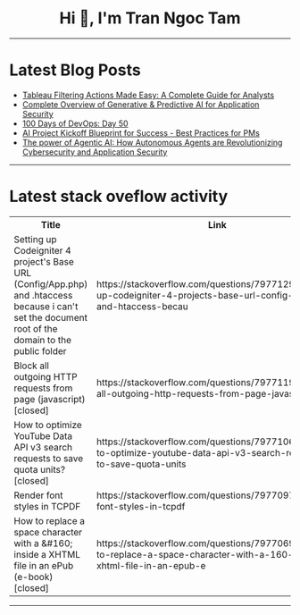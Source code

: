 <h1 align="center">Hi 👋, I'm Tran Ngoc Tam</h1>

---

# Latest Blog Posts 
<!-- BLOG-POST-LIST:START -->
- [Tableau Filtering Actions Made Easy: A Complete Guide for Analysts](https://dev.to/dipti_moryani_185c244d578/tableau-filtering-actions-made-easy-a-complete-guide-for-analysts-4oik)
- [Complete Overview of Generative &amp; Predictive AI for Application Security](https://dev.to/lynxfelony1/complete-overview-of-generative-predictive-ai-for-application-security-2i1c)
- [100 Days of DevOps: Day 50](https://dev.to/wycliffealphus/100-days-of-devops-day-50-3dpk)
- [AI Project Kickoff Blueprint for Success - Best Practices for PMs](https://dev.to/sahil_aggarwal/ai-project-kickoff-blueprint-for-success-best-practices-for-pms-29ng)
- [The power of Agentic AI: How Autonomous Agents are Revolutionizing Cybersecurity and Application Security](https://dev.to/rollbrace0/the-power-of-agentic-ai-how-autonomous-agents-are-revolutionizing-cybersecurity-and-application-iig)
<!-- BLOG-POST-LIST:END -->

---

# Latest stack oveflow activity
<table>
  <tr><th>Title</th><th>Link</th></tr>
  <!-- STACKOVERFLOW:START --><tr><td>Setting up Codeigniter 4 project&#39;s Base URL &lpar;Config/App.php&rpar; and .htaccess because i can&#39;t set the document root of the domain to the public folder</td><td>https://stackoverflow.com/questions/79771294/setting-up-codeigniter-4-projects-base-url-config-app-php-and-htaccess-becau</td></tr><tr><td>Block all outgoing HTTP requests from page &lpar;javascript&rpar; [closed]</td><td>https://stackoverflow.com/questions/79771194/block-all-outgoing-http-requests-from-page-javascript</td></tr><tr><td>How to optimize YouTube Data API v3 search requests to save quota units? [closed]</td><td>https://stackoverflow.com/questions/79771065/how-to-optimize-youtube-data-api-v3-search-requests-to-save-quota-units</td></tr><tr><td>Render font styles in TCPDF</td><td>https://stackoverflow.com/questions/79770979/render-font-styles-in-tcpdf</td></tr><tr><td>How to replace a space character with a &amp;#160; inside a XHTML file in an ePub &lpar;e-book&rpar; [closed]</td><td>https://stackoverflow.com/questions/79770699/how-to-replace-a-space-character-with-a-160-inside-a-xhtml-file-in-an-epub-e</td></tr><!-- STACKOVERFLOW:END -->
</table>

---


